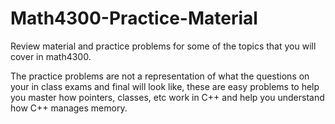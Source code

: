 # Math4300-Practice-Material

Review material and practice problems for some of the topics that you will cover in math4300. 

The practice problems are not a representation of what the questions on your in class exams and final will look like, these are easy problems to help you master how pointers, classes, etc work in C++ and help you understand how C++ manages memory.
